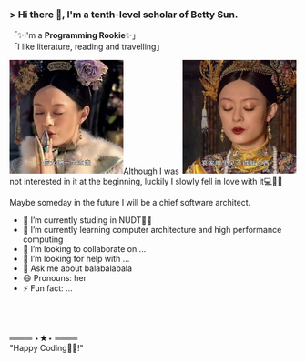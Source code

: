   ### > Hi there 👋, I'm a tenth-level scholar of Betty Sun.

<!--
**pudding-art/pudding-art** is a  _special_  repository because its `README.md` (this file) appears on your GitHub profile.-->


「✨I'm a **Programming Rookie**✨」
</br>
「I like literature, reading and travelling」

<div align="left">
 <img align="left" height=200 src="https://github.com/pudding-art/pudding-art/blob/main/asserts/betty1.png?raw=true">
</div>


<div align="right">
 <img align="right" height=200 src="https://github.com/pudding-art/pudding-art/blob/main/asserts/betty2.png?raw=true">
</div>
 </br>
 </br>
 </br>
 
 </br>
 </br>
 </br>
 </br>
 </br>
 
 </br>
 </br>
</br>Although I was not interested in it at the beginning,
luckily I slowly fell in love with it💻👨‍💻

Maybe someday in the future I will be a chief software architect.

- 🔭 I’m currently studing in NUDT👨‍🏛 
- 🌱 I’m currently learning computer architecture and high performance computing
- 👯 I’m looking to collaborate on ...
- 🤔 I’m looking for help with ...
- 💬 Ask me about balabalabala
- 😄 Pronouns: her
- ⚡ Fun fact: ...

</br>
</br>
</br>
                                                      ════ ⋆★⋆ ════</br>
                                                     "Happy Coding👨‍💻!"

